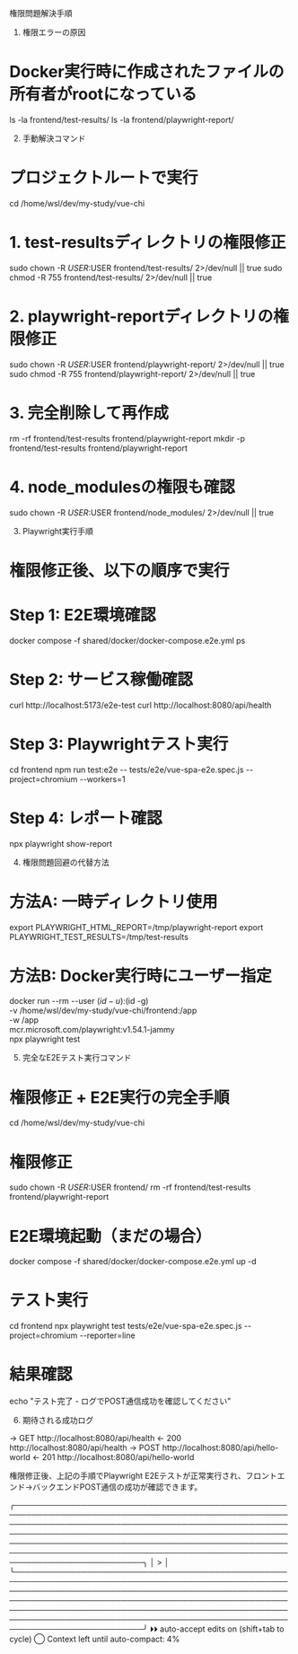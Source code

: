  権限問題解決手順

  1. 権限エラーの原因

  # Docker実行時に作成されたファイルの所有者がrootになっている
  ls -la frontend/test-results/
  ls -la frontend/playwright-report/

  2. 手動解決コマンド

  # プロジェクトルートで実行
  cd /home/wsl/dev/my-study/vue-chi

  # 1. test-resultsディレクトリの権限修正
  sudo chown -R $USER:$USER frontend/test-results/ 2>/dev/null || true
  sudo chmod -R 755 frontend/test-results/ 2>/dev/null || true

  # 2. playwright-reportディレクトリの権限修正  
  sudo chown -R $USER:$USER frontend/playwright-report/ 2>/dev/null || true
  sudo chmod -R 755 frontend/playwright-report/ 2>/dev/null || true

  # 3. 完全削除して再作成
  rm -rf frontend/test-results frontend/playwright-report
  mkdir -p frontend/test-results frontend/playwright-report

  # 4. node_modulesの権限も確認
  sudo chown -R $USER:$USER frontend/node_modules/ 2>/dev/null || true

  3. Playwright実行手順

  # 権限修正後、以下の順序で実行

  # Step 1: E2E環境確認
  docker compose -f shared/docker/docker-compose.e2e.yml ps

  # Step 2: サービス稼働確認
  curl http://localhost:5173/e2e-test
  curl http://localhost:8080/api/health

  # Step 3: Playwrightテスト実行
  cd frontend
  npm run test:e2e -- tests/e2e/vue-spa-e2e.spec.js --project=chromium --workers=1

  # Step 4: レポート確認
  npx playwright show-report

  4. 権限問題回避の代替方法

  # 方法A: 一時ディレクトリ使用
  export PLAYWRIGHT_HTML_REPORT=/tmp/playwright-report
  export PLAYWRIGHT_TEST_RESULTS=/tmp/test-results

  # 方法B: Docker実行時にユーザー指定
  docker run --rm --user $(id -u):$(id -g) \
    -v /home/wsl/dev/my-study/vue-chi/frontend:/app \
    -w /app \
    mcr.microsoft.com/playwright:v1.54.1-jammy \
    npx playwright test

  5. 完全なE2Eテスト実行コマンド

  # 権限修正 + E2E実行の完全手順
  cd /home/wsl/dev/my-study/vue-chi

  # 権限修正
  sudo chown -R $USER:$USER frontend/
  rm -rf frontend/test-results frontend/playwright-report

  # E2E環境起動（まだの場合）
  docker compose -f shared/docker/docker-compose.e2e.yml up -d

  # テスト実行
  cd frontend
  npx playwright test tests/e2e/vue-spa-e2e.spec.js --project=chromium --reporter=line

  # 結果確認
  echo "テスト完了 - ログでPOST通信成功を確認してください"

  6. 期待される成功ログ

  → GET http://localhost:8080/api/health
  ← 200 http://localhost:8080/api/health
  → POST http://localhost:8080/api/hello-world
  ← 201 http://localhost:8080/api/hello-world

  権限修正後、上記の手順でPlaywright E2Eテストが正常実行され、フロントエンド→バックエンドPOST通信の成功が確認できます。

╭───────────────────────────────────────────────────────────────────────────────────────────────────────────────────────────────────────────────────────────────────────────────────────────────────────────────────────────────────────────────────────────────────────────────────────────────────────────────────────────────────╮
│ >                                                                                                                                                                                                                                                                                                                                 │
╰───────────────────────────────────────────────────────────────────────────────────────────────────────────────────────────────────────────────────────────────────────────────────────────────────────────────────────────────────────────────────────────────────────────────────────────────────────────────────────────────────╯
  ⏵⏵ auto-accept edits on (shift+tab to cycle)                                                                                                                                                                                                                                                                                    ◯
                                                                                                                                                                                                                                                                                                Context left until auto-compact: 4%




